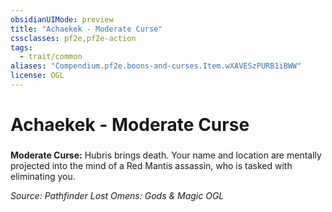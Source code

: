 ```yaml
---
obsidianUIMode: preview
title: "Achaekek - Moderate Curse"
cssclasses: pf2e,pf2e-action
tags:
  - trait/common
aliases: "Compendium.pf2e.boons-and-curses.Item.wXAVESzPURB1iBWW"
license: OGL
---
```

# Achaekek - Moderate Curse

### 






**Moderate Curse:** Hubris brings death. Your name and location are mentally projected into the mind of a Red Mantis assassin, who is tasked with eliminating you.

*Source: Pathfinder Lost Omens: Gods & Magic*
*OGL*